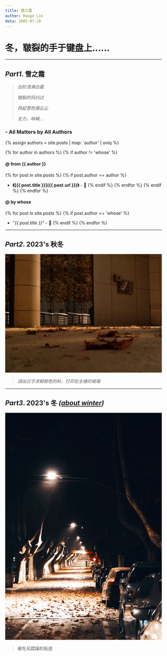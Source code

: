 ```yaml
---
title: 雪之霜
author: Rouge Lin
data: 2005-07-20
---
```

# 冬，皲裂的手于键盘上......

----------

## *Part1*. 雪之霜
> *台阶漆满白霜*
>
> *皲裂的风扫过*
>
> *扬起雪色烟云尘*
>
> *无力、呐喊...*

### - All Matters by All Authors

{% assign authors = site.posts | map: 'author' | uniq %}

{% for author in authors %}
{% if author != 'whose' %}
#### @ from  {{ author }}
{% for post in site.posts %}
{% if post.author == author %}
* **《[{{ post.title }}]({{ post.url }})》** - 📜
  {% endif %}
  {% endfor %}
  {% endif %}
  {% endfor %}
  
#### @ by  whose
{% for post in site.posts %}
{% if post.author == 'whose' %}
* *”{{ post.title }}“* - 📃
  {% endif %}
  {% endfor %}


-------------------

## *Part2*. 2023's 秋冬

![main tower's autumn](./image/shier's-autumn.jpg)

> *调出过于浓郁颜色的秋，打印在主楼的玻璃*

---------

## *Part3*. 2023's 冬 *([about winter](./about))*

![road's winter](./image/rouge's-winter-leaf.jpg)

> 被冬风蹂躏的街道


